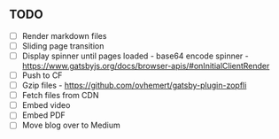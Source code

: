 ## TODO

- [ ] Render markdown files
- [ ] Sliding page transition
- [ ] Display spinner until pages loaded
      - base64 encode spinner
      - https://www.gatsbyjs.org/docs/browser-apis/#onInitialClientRender
- [ ] Push to CF
- [ ] Gzip files
      - https://github.com/ovhemert/gatsby-plugin-zopfli
- [ ] Fetch files from CDN
- [ ] Embed video
- [ ] Embed PDF
- [ ] Move blog over to Medium
